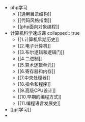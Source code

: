 - php学习
	- [[通用目录结构]]
	- [[代码风格指南]]
	- [[php面向对象编程]]
- 计算机科学速成课
  collapsed:: true
	- [[1.计算机早期历史]]
	- [[2.电子计算机]]
	- [[3.布尔逻辑和逻辑门]]
	- [[4.二进制]]
	- [[5.算术逻辑单元]]
	- [[6.寄存器和内存]]
	- [[7.中央处理器]]
	- [[8.指令和程序]]
	- [[9.高级CPU设计]]
	- [[10.早期的编程方式]]
	- [[11.编程语言发展史]]
- [[git学习]]
-